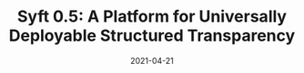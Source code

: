 ---
title: "Syft 0.5: A Platform for Universally Deployable Structured Transparency"
collection: talks
type: Paper Presentation
link: https://slideslive.com/38955535/syft-a-platform-for-universally-deployable-structured-transparency?ref=folder-83388
venue: "ICLR DDPML Workshop"
date: 2021-04-21
location: "Remote"
---